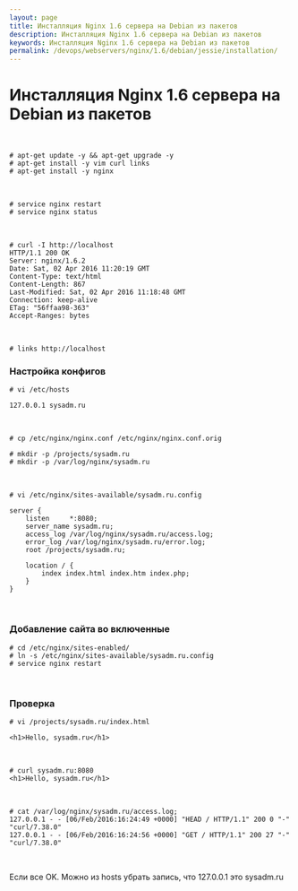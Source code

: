 ```yaml
---
layout: page
title: Инсталляция Nginx 1.6 сервера на Debian из пакетов
description: Инсталляция Nginx 1.6 сервера на Debian из пакетов
keywords: Инсталляция Nginx 1.6 сервера на Debian из пакетов
permalink: /devops/webservers/nginx/1.6/debian/jessie/installation/
---
```


# Инсталляция Nginx 1.6 сервера на Debian из пакетов

<br/>

    # apt-get update -y && apt-get upgrade -y
    # apt-get install -y vim curl links
    # apt-get install -y nginx

<br/>

    # service nginx restart
    # service nginx status

<br/>

    # curl -I http://localhost
    HTTP/1.1 200 OK
    Server: nginx/1.6.2
    Date: Sat, 02 Apr 2016 11:20:19 GMT
    Content-Type: text/html
    Content-Length: 867
    Last-Modified: Sat, 02 Apr 2016 11:18:48 GMT
    Connection: keep-alive
    ETag: "56ffaa98-363"
    Accept-Ranges: bytes

<br/>

    # links http://localhost

### Настройка конфигов

    # vi /etc/hosts

    127.0.0.1 sysadm.ru

<br/>

    # cp /etc/nginx/nginx.conf /etc/nginx/nginx.conf.orig

    # mkdir -p /projects/sysadm.ru
    # mkdir -p /var/log/nginx/sysadm.ru

<br/>

    # vi /etc/nginx/sites-available/sysadm.ru.config

    server {
        listen     *:8080;
        server_name sysadm.ru;
        access_log /var/log/nginx/sysadm.ru/access.log;
        error_log /var/log/nginx/sysadm.ru/error.log;
        root /projects/sysadm.ru;

        location / {
            index index.html index.htm index.php;
        }
    }

<br/>

### Добавление сайта во включенные

    # cd /etc/nginx/sites-enabled/
    # ln -s /etc/nginx/sites-available/sysadm.ru.config
    # service nginx restart

<br/>

### Проверка

    # vi /projects/sysadm.ru/index.html

    <h1>Hello, sysadm.ru</h1>

<br/>

    # curl sysadm.ru:8080
    <h1>Hello, sysadm.ru</h1>

<br/>

    # cat /var/log/nginx/sysadm.ru/access.log;
    127.0.0.1 - - [06/Feb/2016:16:24:49 +0000] "HEAD / HTTP/1.1" 200 0 "-" "curl/7.38.0"
    127.0.0.1 - - [06/Feb/2016:16:24:56 +0000] "GET / HTTP/1.1" 200 27 "-" "curl/7.38.0"

<br/>

Если все OK. Можно из hosts убрать запись, что 127.0.0.1 это sysadm.ru
